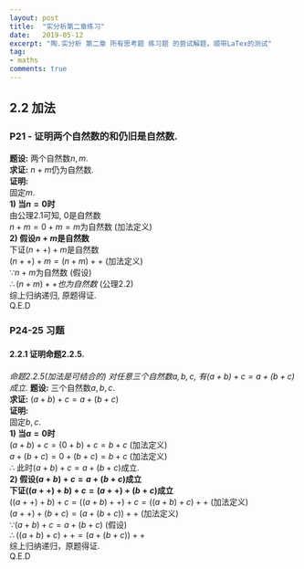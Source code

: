```yaml
---
layout: post
title:  "实分析第二章练习"
date:   2019-05-12
excerpt: "陶.实分析 第二章 所有思考题 练习题 的尝试解题，顺带LaTex的测试"
tag:
- maths
comments: true
---
```

## 2.2 加法
### P21 - 证明两个自然数的和仍旧是自然数.
__题设:__ 两个自然数$n,m$.  
__求证:__ $n+m$仍为自然数.  
__证明:__   
固定$m$.  
__1) 当$n=0$时__  
由公理$2.1$可知, $0$是自然数  
$n+m=0+m=m$为自然数    (加法定义)  
__2) 假设$n+m$是自然数__  
下证$(n++)+m$是自然数  
$(n++)+m=(n+m)++$    (加法定义)  
$\because n+m$为自然数    (假设)  
$\therefore (n+m)++也为自然数$    (公理$2.2$)  
综上归纳递归, 原题得证.  
Q.E.D  

### P24-25 习题  
#### 2.2.1 证明命题2.2.5.  
<em>命题2.2.5(加法是可结合的) 对任意三个自然数$a,b,c$, 有$(a+b)+c=a+(b+c)$成立.</em>
__题设:__ 三个自然数$a,b,c$.  
__求证:__ $(a+b)+c=a+(b+c)$  
__证明:__   
固定$b,c$.  
__1) 当$a=0$时__   
$(a+b)+c=(0+b)+c=b+c$    (加法定义)  
$a+(b+c)=0+(b+c)=b+c$    (加法定义)  
$\therefore$ 此时$(a+b)+c=a+(b+c)$成立.  
__2) 假设$(a+b)+c=a+(b+c)$成立__  
__下证$((a++)+b)+c=(a++)+(b+c)$成立__  
$((a++)+b)+c=((a+b)++)+c=((a+b)+c)++$    (加法定义)  
$(a++)+(b+c)=(a+(b+c))++$    (加法定义)  
$\because (a+b)+c=a+(b+c)$    (假设)  
$\therefore ((a+b)+c)++=(a+(b+c))++$  
综上归纳递归，原题得证.  
Q.E.D  